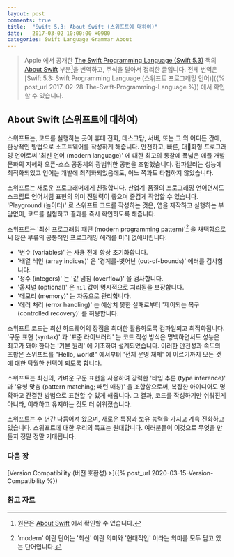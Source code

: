 ```yaml
---
layout: post
comments: true
title:  "Swift 5.3: About Swift (스위프트에 대하여)"
date:   2017-03-02 10:00:00 +0900
categories: Swift Language Grammar About
---
```


> Apple 에서 공개한 [The Swift Programming Language (Swift 5.3)](https://docs.swift.org/swift-book/) 책의 [About Swift](https://docs.swift.org/swift-book/) 부분[^About-Swift]을 번역하고, 주석을 달아서 정리한 글입니다. 전체 번역은 [Swift 5.3: Swift Programming Language (스위프트 프로그래밍 언어)]({% post_url 2017-02-28-The-Swift-Programming-Language %}) 에서 확인할 수 있습니다.

## About Swift (스위프트에 대하여)

스위프트는, 코드를 실행하는 곳이 휴대 전화, 데스크탑, 서버, 또는 그 외 어디든 간에, 환상적인 방법으로 소프트웨어를 작성하게 해줍니다. 안전하고, 빠른, 대화형 프로그래밍 언어로써 '최신 언어 (modern language)' 에 대한 최고의 통찰에 폭넓은 애플 개발 문화의 지혜와 오픈-소스 공동체의 광범위한 공헌을 조합했습니다. 컴파일러는 성능에 최적화되었고 언어는 개발에 최적화되었음에도, 어느 쪽과도 타협하지 않았습니다.

스위프트는 새로운 프로그래머에게 친절합니다. 산업계-품질의 프로그래밍 언어면서도 스크립트 언어처럼 표현의 의미 전달력이 좋으며 즐겁게 작업할 수 있습니다. 'Playground (놀이터)' 로 스위프트 코드를 작성하는 것은, 앱을 제작하고 실행하는 부담없이, 코드를 실험하고 결과를 즉시 확인하도록 해줍니다.

스위프트는 '최신 프로그래밍 패턴 (modern programming pattern)'[^modern] 을 채택함으로써 많은 부류의 공통적인 프로그래밍 에러를 미리 없애버립니다:

* '변수 (variables)' 는 사용 전에 항상 초기화합니다.
* '배열 색인 (array indices)' 은 '경계를-벗어난 (out-of-bounds)' 에러를 검사합니다.
* '정수 (integers)' 는 '값 넘침 (overflow)' 을 검사합니다.
* '옵셔널 (optional)' 은 `nil` 값이 명시적으로 처리됨을 보장합니다.
* '메모리 (memory)' 는 자동으로 관리합니다.
* '에러 처리 (error handling)' 는 예상치 못한 실패로부터 '제어되는 복구 (controlled recovery)' 를 허용합니다.

스위프트 코드는 최신 하드웨어의 장점을 최대한 활용하도록 컴파일되고 최적화됩니다. '구문 표현 (syntax)' 과 '표준 라이브러리' 는 코드 작성 방식은 명백하면서도 성능은 최고가 돼야 한다는 '기본 원리' 에 기초하여 설계되었습니다. 이러한 안전성과 속도의 조합은 스위프트를 "Hello, world!" 에서부터 '전체 운영 체제' 에 이르기까지 모든 것에 대한 탁월한 선택이 되도록 합니다.

스위프트는 최신의, 가벼운 구문 표현을 사용하여 강력한 '타입 추론 (type inference)' 과 '유형 맞춤 (pattern matching; 패턴 매칭)' 을 조합함으로써, 복잡한 아이디어도 명확하고 간결한 방법으로 표현할 수 있게 해줍니다. 그 결과, 코드를 작성하기만 쉬워진게 아니라, 이해하고 유지하는 것도 더 쉬워졌습니다.

스위프트는 수 년간 다듬어져 왔으며, 새로운 특징과 보유 능력을 가지고 계속 진화하고 있습니다. 스위프트에 대한 우리의 목표는 원대합니다. 여러분들이 이것으로 무엇을 만들지 정말 정말 기대됩니다.

### 다음 장

[Version Compatibility (버전 호환성) >]({% post_url 2020-03-15-Version-Compatibility %})

### 참고 자료

[^About-Swift]: 원문은 [About Swift](https://docs.swift.org/swift-book/) 에서 확인할 수 있습니다.

[^modern]: 'modern' 이란 단어는 '최신' 이란 의미와 '현대적인' 이라는 의미를 모두 담고 있는 단어입니다.
